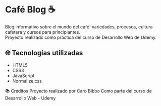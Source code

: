 # Café Blog ☕️

Blog informativo sobre el mundo del café: variedades, procesos, cultura cafetera y cursos para principiantes.  
Proyecto realizado como práctica del curso de Desarrollo Web de Udemy.

## 🌐 Tecnologías utilizadas

- HTML5  
- CSS3  
- JavaScript  
- Normalize.css

📚 Créditos
Proyecto realizado por Caro Bibbo
Como parte del curso de Desarrollo Web - Udemy

